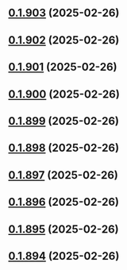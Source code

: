 ## [0.1.903](https://github.com/binary-braids/terraform-oracle/compare/v0.1.902...v0.1.903) (2025-02-26)



## [0.1.902](https://github.com/binary-braids/terraform-oracle/compare/v0.1.901...v0.1.902) (2025-02-26)



## [0.1.901](https://github.com/binary-braids/terraform-oracle/compare/v0.1.900...v0.1.901) (2025-02-26)



## [0.1.900](https://github.com/binary-braids/terraform-oracle/compare/v0.1.899...v0.1.900) (2025-02-26)



## [0.1.899](https://github.com/binary-braids/terraform-oracle/compare/v0.1.898...v0.1.899) (2025-02-26)



## [0.1.898](https://github.com/binary-braids/terraform-oracle/compare/v0.1.897...v0.1.898) (2025-02-26)



## [0.1.897](https://github.com/binary-braids/terraform-oracle/compare/v0.1.896...v0.1.897) (2025-02-26)



## [0.1.896](https://github.com/binary-braids/terraform-oracle/compare/v0.1.895...v0.1.896) (2025-02-26)



## [0.1.895](https://github.com/binary-braids/terraform-oracle/compare/v0.1.894...v0.1.895) (2025-02-26)



## [0.1.894](https://github.com/binary-braids/terraform-oracle/compare/v0.1.893...v0.1.894) (2025-02-26)



